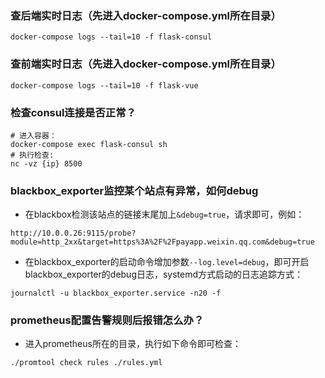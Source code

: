 ### 查后端实时日志（先进入docker-compose.yml所在目录）
```
docker-compose logs --tail=10 -f flask-consul
```
### 查前端实时日志（先进入docker-compose.yml所在目录）
```
docker-compose logs --tail=10 -f flask-vue
```
### 检查consul连接是否正常？
```
# 进入容器：
docker-compose exec flask-consul sh
# 执行检查:
nc -vz {ip} 8500
```
### blackbox_exporter监控某个站点有异常，如何debug
- 在blackbox检测该站点的链接末尾加上`&debug=true`，请求即可，例如：
```
http://10.0.0.26:9115/probe?module=http_2xx&target=https%3A%2F%2Fpayapp.weixin.qq.com&debug=true
```
- 在blackbox_exporter的启动命令增加参数`--log.level=debug`，即可开启blackbox_exporter的debug日志，systemd方式启动的日志追踪方式：
```
journalctl -u blackbox_exporter.service -n20 -f
```
### prometheus配置告警规则后报错怎么办？
- 进入prometheus所在的目录，执行如下命令即可检查：
```
./promtool check rules ./rules.yml 
```
